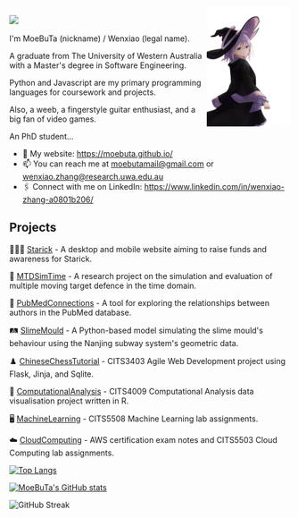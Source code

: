 <a href="https://moebuta.github.io/" >
<img align='right' src='elaina.png' width="150" height="auto" >
</a>


<img src="https://counter.seku.su/cmoe?name=moebuta&theme=r34" /><br>

I'm MoeBuTa (nickname) / Wenxiao (legal name).
 
A graduate from The University of Western Australia with a Master's degree in Software Engineering.

Python and Javascript are my primary programming languages for coursework and projects.

Also, a weeb, a fingerstyle guitar enthusiast, and a big fan of video games.

An PhD student...

- 🔗 My website: https://moebuta.github.io/
- 📫 You can reach me at moebutamail@gmail.com or wenxiao.zhang@research.uwa.edu.au
- 🖇️ Connect with me on LinkedIn: https://www.linkedin.com/in/wenxiao-zhang-a0801b206/

## Projects

👩‍👧‍👦 [Starick](https://github.com/codersforcauses/starick) - A desktop and mobile website aiming to raise funds and awareness for Starick.

🔐 [MTDSimTime](https://github.com/MoeBuTa/MTDSimTime) - A research project on the simulation and evaluation of multiple moving target defence in the time domain.

🏥 [PubMedConnections](https://github.com/PubMedConnections/PubMedConnections) - A tool for exploring the relationships between authors in the PubMed database. 

🛤️ [SlimeMould](https://github.com/MoeBuTa/SlimeMould) - A Python-based model simulating the slime mould's behaviour using the Nanjing subway system's geometric data.

♟️ [ChineseChessTutorial](https://github.com/MoeBuTa/ChineseChessTutorial) - CITS3403 Agile Web Development project using Flask, Jinja, and Sqlite.

🔢 [ComputationalAnalysis](https://github.com/MoeBuTa/ComputationalAnalysis) - CITS4009 Computational Analysis data visualisation project written in R.

🖥️ [MachineLearning](https://github.com/MoeBuTa/MachineLearning) - CITS5508 Machine Learning lab assignments.

☁️ [CloudComputing](https://github.com/MoeBuTa/CloudComputing) - AWS certification exam notes and CITS5503 Cloud Computing lab assignments.

[![Top Langs](https://github-readme-stats.vercel.app/api/top-langs/?username=MoeBuTa&layout=compact&theme=tokyonight&card_width=500&langs_count=10)](https://github.com/MoeBuTa/github-readme-stats)

[![MoeBuTa's GitHub stats](https://github-readme-stats.vercel.app/api?username=MoeBuTa&theme=tokyonight&card_width=500)](https://github.com/MoeBuTa/github-readme-stats)

![GitHub Streak](http://github-readme-streak-stats.herokuapp.com?user=MoeBuTa&theme=dark&card_width=500)
